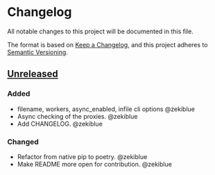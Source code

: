 # Changelog

All notable changes to this project will be documented in this file.

The format is based on [Keep a Changelog](https://keepachangelog.com/en/1.0.0/),
and this project adheres to [Semantic Versioning](https://semver.org/spec/v2.0.0.html).

## [Unreleased](https://github.com/zekiblue/proxy_machine/compare/v1.1.0...HEAD)

### Added

- filename, workers, async_enabled, infile cli options @zekiblue
- Async checking of the proxies. @zekiblue
- Add CHANGELOG. @zekiblue

### Changed

- Refactor from native pip to poetry. @zekiblue
- Make README more open for contribution. @zekiblue
